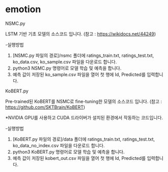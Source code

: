 # emotion
NSMC.py 

LSTM 기반 기초 모델의 소스코드 입니다. (참고 : https://wikidocs.net/44249)

-실행방법
1. [NSMC.py 파일의 경로]/nsmc 폴더에  ratings_train.txt, ratings_test.txt, ko_data.csv, ko_sample.csv 파일을 다운로드 합니다.
2. python3 NSMC.py 명령어로 모델 학습 및 예측을 합니다.
3. 예측 값이 저장된 ko_sample.csv 파일을 열어 첫 행에 Id, Predicted를 입력합니다.

KoBERT.py

Pre-trained된 KoBERT를 NSMC로 fine-tuning한 모델의 소스코드 입니다. (참고 : https://github.com/SKTBrain/KoBERT)

*NVIDIA GPU를 사용하고 CUDA 드라이버가 설치된 환경에서 작동하는 코드입니다.

-실행방법
1. [KoBERT.py 파일의 경로]/data 폴더에  ratings_train.txt, ratings_test.txt, ko_data_no_index.csv 파일을 다운로드 합니다.
2. python3 KoBERT.py 명령어로 모델 학습 및 예측을 합니다.
3. 예측 값이 저장된 kobert_out.csv 파일을 열어 첫 행에 Id, Predicted를 입력합니다.
